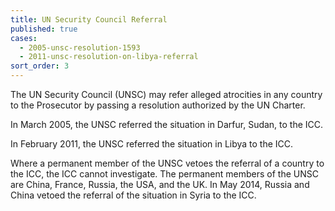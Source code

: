 ```yaml
---
title: UN Security Council Referral
published: true
cases:
  - 2005-unsc-resolution-1593
  - 2011-unsc-resolution-on-libya-referral
sort_order: 3
---
```



The UN Security Council (UNSC) may refer alleged atrocities in any country to the Prosecutor by passing a resolution authorized by the UN Charter.

In March 2005, the UNSC referred the situation in Darfur, Sudan, to the ICC.&nbsp;

In February 2011, the UNSC referred the situation in Libya to the ICC.

Where a permanent member of the UNSC vetoes the referral of a country to the ICC, the ICC cannot investigate. The permanent members of the UNSC are China, France, Russia, the USA, and the UK. In May 2014, Russia and China vetoed the referral of the situation in Syria to the ICC.

&nbsp;